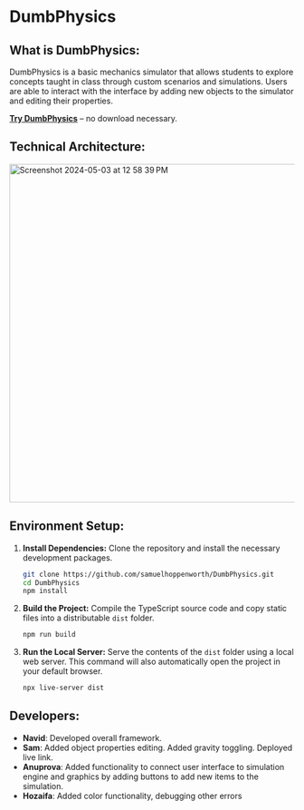 # DumbPhysics




## What is DumbPhysics:

DumbPhysics is a basic mechanics simulator that allows students to explore concepts taught in class through custom scenarios and simulations. Users are able to interact with the interface by adding new objects to the simulator and editing their properties.
 

<b><a href="https://dumb-physics.vercel.app/">Try DumbPhysics</a></b> – no download necessary.


## Technical Architecture:

<img width="597" alt="Screenshot 2024-05-03 at 12 58 39 PM" src="https://github-production-user-asset-6210df.s3.amazonaws.com/46136202/327842213-b0118c0b-c8b4-4ef5-b32d-82347377e37d.png?X-Amz-Algorithm=AWS4-HMAC-SHA256&X-Amz-Credential=AKIAVCODYLSA53PQK4ZA%2F20250821%2Fus-east-1%2Fs3%2Faws4_request&X-Amz-Date=20250821T023834Z&X-Amz-Expires=300&X-Amz-Signature=21dd639ac5172521e32ea2e7d71177be69b732cf2b6683b3fd5d2f540307c540&X-Amz-SignedHeaders=host">





## Environment Setup:
1.  **Install Dependencies:**
    Clone the repository and install the necessary development packages.
    ```bash
    git clone https://github.com/samuelhoppenworth/DumbPhysics.git
    cd DumbPhysics
    npm install
    ```

2.  **Build the Project:**
    Compile the TypeScript source code and copy static files into a distributable `dist` folder.
    ```bash
    npm run build
    ```

3.  **Run the Local Server:**
    Serve the contents of the `dist` folder using a local web server. This command will also automatically open the project in your default browser.
    ```bash
    npx live-server dist
    ```
	

## Developers:

- **Navid**: Developed overall framework.
- **Sam**: Added object properties editing. Added gravity toggling. Deployed live link.
- **Anuprova**: Added functionality to connect user interface to simulation engine and graphics by adding buttons to add new items to the simulation. 
- **Hozaifa**: Added color functionality, debugging other errors





